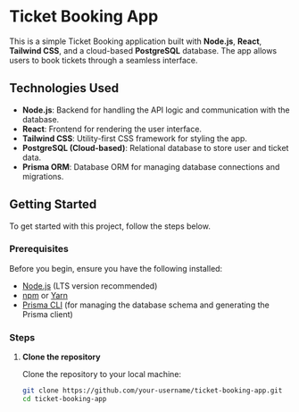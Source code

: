 # Ticket Booking App

This is a simple Ticket Booking application built with **Node.js**, **React**, **Tailwind CSS**, and a cloud-based **PostgreSQL** database. The app allows users to book tickets through a seamless interface.

## Technologies Used

- **Node.js**: Backend for handling the API logic and communication with the database.
- **React**: Frontend for rendering the user interface.
- **Tailwind CSS**: Utility-first CSS framework for styling the app.
- **PostgreSQL (Cloud-based)**: Relational database to store user and ticket data.
- **Prisma ORM**: Database ORM for managing database connections and migrations.

## Getting Started

To get started with this project, follow the steps below.

### Prerequisites

Before you begin, ensure you have the following installed:

- [Node.js](https://nodejs.org/) (LTS version recommended)
- [npm](https://www.npmjs.com/) or [Yarn](https://yarnpkg.com/)
- [Prisma CLI](https://www.prisma.io/docs/getting-started/setup-prisma) (for managing the database schema and generating the Prisma client)

### Steps

1. **Clone the repository**

   Clone the repository to your local machine:

   ```bash
   git clone https://github.com/your-username/ticket-booking-app.git
   cd ticket-booking-app
